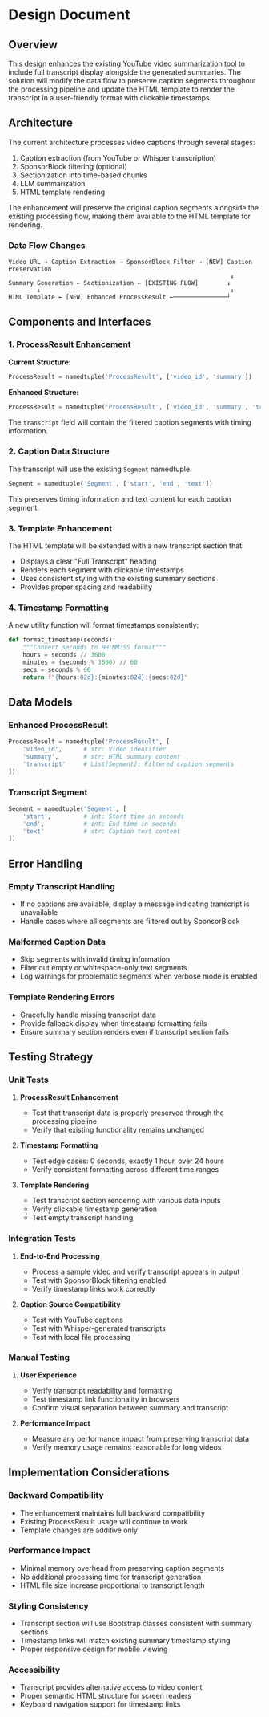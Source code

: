 # Design Document

## Overview

This design enhances the existing YouTube video summarization tool to include full transcript display alongside the generated summaries. The solution will modify the data flow to preserve caption segments throughout the processing pipeline and update the HTML template to render the transcript in a user-friendly format with clickable timestamps.

## Architecture

The current architecture processes video captions through several stages:
1. Caption extraction (from YouTube or Whisper transcription)
2. SponsorBlock filtering (optional)
3. Sectionization into time-based chunks
4. LLM summarization
5. HTML template rendering

The enhancement will preserve the original caption segments alongside the existing processing flow, making them available to the HTML template for rendering.

### Data Flow Changes

```
Video URL → Caption Extraction → SponsorBlock Filter → [NEW] Caption Preservation
                                                              ↓
Summary Generation ← Sectionization ← [EXISTING FLOW]        ↓
        ↓                                                     ↓
HTML Template ← [NEW] Enhanced ProcessResult ←───────────────┘
```

## Components and Interfaces

### 1. ProcessResult Enhancement

**Current Structure:**
```python
ProcessResult = namedtuple('ProcessResult', ['video_id', 'summary'])
```

**Enhanced Structure:**
```python
ProcessResult = namedtuple('ProcessResult', ['video_id', 'summary', 'transcript'])
```

The `transcript` field will contain the filtered caption segments with timing information.

### 2. Caption Data Structure

The transcript will use the existing `Segment` namedtuple:
```python
Segment = namedtuple('Segment', ['start', 'end', 'text'])
```

This preserves timing information and text content for each caption segment.

### 3. Template Enhancement

The HTML template will be extended with a new transcript section that:
- Displays a clear "Full Transcript" heading
- Renders each segment with clickable timestamps
- Uses consistent styling with the existing summary sections
- Provides proper spacing and readability

### 4. Timestamp Formatting

A new utility function will format timestamps consistently:
```python
def format_timestamp(seconds):
    """Convert seconds to HH:MM:SS format"""
    hours = seconds // 3600
    minutes = (seconds % 3600) // 60
    secs = seconds % 60
    return f"{hours:02d}:{minutes:02d}:{secs:02d}"
```

## Data Models

### Enhanced ProcessResult
```python
ProcessResult = namedtuple('ProcessResult', [
    'video_id',      # str: Video identifier
    'summary',       # str: HTML summary content
    'transcript'     # List[Segment]: Filtered caption segments
])
```

### Transcript Segment
```python
Segment = namedtuple('Segment', [
    'start',         # int: Start time in seconds
    'end',           # int: End time in seconds  
    'text'           # str: Caption text content
])
```

## Error Handling

### Empty Transcript Handling
- If no captions are available, display a message indicating transcript is unavailable
- Handle cases where all segments are filtered out by SponsorBlock

### Malformed Caption Data
- Skip segments with invalid timing information
- Filter out empty or whitespace-only text segments
- Log warnings for problematic segments when verbose mode is enabled

### Template Rendering Errors
- Gracefully handle missing transcript data
- Provide fallback display when timestamp formatting fails
- Ensure summary section renders even if transcript section fails

## Testing Strategy

### Unit Tests
1. **ProcessResult Enhancement**
   - Test that transcript data is properly preserved through the processing pipeline
   - Verify that existing functionality remains unchanged

2. **Timestamp Formatting**
   - Test edge cases: 0 seconds, exactly 1 hour, over 24 hours
   - Verify consistent formatting across different time ranges

3. **Template Rendering**
   - Test transcript section rendering with various data inputs
   - Verify clickable timestamp generation
   - Test empty transcript handling

### Integration Tests
1. **End-to-End Processing**
   - Process a sample video and verify transcript appears in output
   - Test with SponsorBlock filtering enabled
   - Verify timestamp links work correctly

2. **Caption Source Compatibility**
   - Test with YouTube captions
   - Test with Whisper-generated transcripts
   - Test with local file processing

### Manual Testing
1. **User Experience**
   - Verify transcript readability and formatting
   - Test timestamp link functionality in browsers
   - Confirm visual separation between summary and transcript

2. **Performance Impact**
   - Measure any performance impact from preserving transcript data
   - Verify memory usage remains reasonable for long videos

## Implementation Considerations

### Backward Compatibility
- The enhancement maintains full backward compatibility
- Existing ProcessResult usage will continue to work
- Template changes are additive only

### Performance Impact
- Minimal memory overhead from preserving caption segments
- No additional processing time for transcript generation
- HTML file size increase proportional to transcript length

### Styling Consistency
- Transcript section will use Bootstrap classes consistent with summary sections
- Timestamp links will match existing summary timestamp styling
- Proper responsive design for mobile viewing

### Accessibility
- Transcript provides alternative access to video content
- Proper semantic HTML structure for screen readers
- Keyboard navigation support for timestamp links